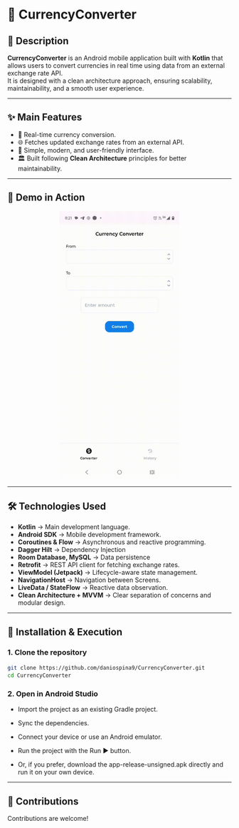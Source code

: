 # 📌 CurrencyConverter

## 📖 Description
**CurrencyConverter** is an Android mobile application built with **Kotlin** that allows users to convert currencies in real time using data from an external exchange rate API.  
It is designed with a clean architecture approach, ensuring scalability, maintainability, and a smooth user experience.

---

## ✨ Main Features
- 💱 Real-time currency conversion. 
- 🌐 Fetches updated exchange rates from an external API.
- 📱 Simple, modern, and user-friendly interface. 
- 🏛️ Built following **Clean Architecture** principles for better maintainability.

---

## 🎥 Demo in Action

<p align="center">
  <img src="assets/demo_hd.gif" alt="GeYuGoApp Demo" width="270"/>
</p>

---

## 🛠️ Technologies Used
- **Kotlin** → Main development language.  
- **Android SDK** → Mobile development framework.  
- **Coroutines & Flow** → Asynchronous and reactive programming.
- **Dagger Hilt** → Dependency Injection
- **Room Database, MySQL** → Data persistence
- **Retrofit** → REST API client for fetching exchange rates.  
- **ViewModel (Jetpack)** → Lifecycle-aware state management.
- **NavigationHost** → Navigation between Screens.
- **LiveData / StateFlow** → Reactive data observation.  
- **Clean Architecture + MVVM** → Clear separation of concerns and modular design.

---

## 🚀 Installation & Execution

### 1. Clone the repository
```bash
git clone https://github.com/daniospina9/CurrencyConverter.git
cd CurrencyConverter
```
### 2. Open in Android Studio

- Import the project as an existing Gradle project.

- Sync the dependencies.

- Connect your device or use an Android emulator.

- Run the project with the Run ▶️ button.

- Or, if you prefer, download the app-release-unsigned.apk directly and run it on your own device.

---

## 🤝 Contributions
Contributions are welcome!
